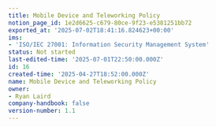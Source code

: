 ```yaml
---
title: Mobile Device and Teleworking Policy
notion_page_id: 1e2d6625-c679-80ce-9f23-e5381251bb72
exported_at: '2025-07-02T18:41:16.824623+00:00'
ims:
- 'ISO/IEC 27001: Information Security Management System'
status: Not started
last-edited-time: '2025-07-01T22:50:00.000Z'
id: 16
created-time: '2025-04-27T18:52:00.000Z'
name: Mobile Device and Teleworking Policy
owner:
- Ryan Laird
company-handbook: false
version-number: 1.1
---
```


<!-- Unsupported block type: unsupported -->